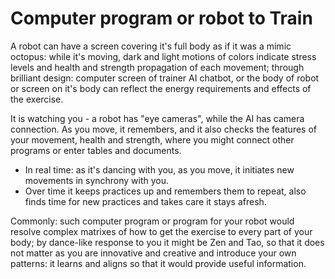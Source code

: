 # Computer program or robot to Train

A robot can have a screen covering it's full body as if it was a mimic octopus: while it's moving, dark and light motions of colors indicate stress levels and health and strength propagation of each movement; through brilliant design: computer screen of trainer AI chatbot, or the body of robot or screen on it's body can reflect the energy requirements and effects of the exercise.

It is watching you - a robot has "eye cameras", while the AI has camera connection. As you move, it remembers, and it also checks the features of your movement, health and strength, where you might connect other programs or enter tables and documents.
- In real time: as it's dancing with you, as you move, it initiates new movements in synchrony with you.
- Over time it keeps practices up and remembers them to repeat, also finds time for new practices and takes care it stays afresh.

Commonly: such computer program or program for your robot would resolve complex matrixes of how to get the exercise to every part of your body; by dance-like response to you it might be Zen and Tao, so that it does not matter as you are innovative and creative and introduce your own patterns: it learns and aligns so that it would provide useful information.